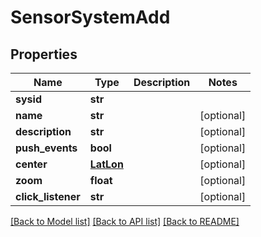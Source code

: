 # SensorSystemAdd

## Properties
Name | Type | Description | Notes
------------ | ------------- | ------------- | -------------
**sysid** | **str** |  | 
**name** | **str** |  | [optional] 
**description** | **str** |  | [optional] 
**push_events** | **bool** |  | [optional] 
**center** | [**LatLon**](LatLon.md) |  | [optional] 
**zoom** | **float** |  | [optional] 
**click_listener** | **str** |  | [optional] 

[[Back to Model list]](../README.md#documentation-for-models) [[Back to API list]](../README.md#documentation-for-api-endpoints) [[Back to README]](../README.md)


